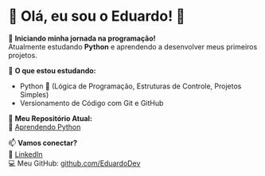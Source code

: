 # 👋 Olá, eu sou o Eduardo! 🚀  

🎯 **Iniciando minha jornada na programação!**  
Atualmente estudando **Python** e aprendendo a desenvolver meus primeiros projetos.  

📌 **O que estou estudando:**  
- Python 🐍 (Lógica de Programação, Estruturas de Controle, Projetos Simples)  
- Versionamento de Código com Git e GitHub  

📂 **Meu Repositório Atual:**  
🔗 [Aprendendo Python](https://github.com/EduardoNobelino/Aprendendo-python)  

📫 **Vamos conectar?**  
💼 [LinkedIn](https://www.linkedin.com/in/eduardo-nobelino-358a20350/)  
💻 Meu GitHub: [github.com/EduardoDev](https://github.com/EduardoDev)  
